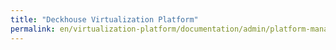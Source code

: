 ```yaml
---
title: "Deckhouse Virtualization Platform"
permalink: en/virtualization-platform/documentation/admin/platform-management/storage/supported-storage.html
---
```

